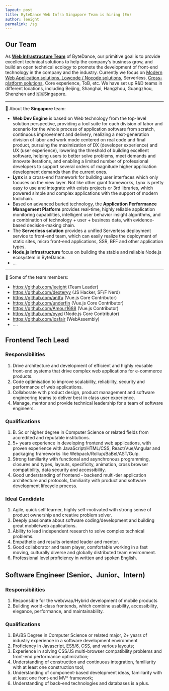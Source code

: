 ```yaml
---
layout: post
title: ByteDance Web Infra Singapore Team is hiring (En)
author: leeight
permalink: /sg
---
```

## Our Team

As <u><b>Web Infrastructure Team</b></u> of ByteDance, our primitive goal is to provide excellent technical solutions to help the company's business grow, and build an open technical ecology to promote the development of front-end technology in the company and the industry. Currently we focus on [Modern Web Application solutions, Lowcode / Nocode solutions](https://zhuanlan.zhihu.com/p/88616149), Serverless, [Cross-platform solutions](https://tzxhy.github.io/2020/02/19/%E5%85%B3%E4%BA%8E%E8%B7%A8%E7%AB%AF%E6%96%B9%E6%A1%88%E7%9A%84%E8%B0%83%E7%A0%94/), Core experience, ToB, etc. We have set up R&D teams in different locations, including Beijing, Shanghai, Hangzhou, Guangzhou, Shenzhen and 🇸🇬Singapore.

---

📖 About the **Singapore** team:

* **Web Dev Engine** is based on Web technology from the top-level solution perspective, providing a tool suite for each division of labor and scenario for the whole process of application software from scratch, continuous improvement and delivery, realizing a next-generation division of labor and work mode centered on real code and final product, pursuing the maximization of DX (developer experience) and UX (user experience), lowering the threshold of building excellent software, helping users to better solve problems, meet demands and innovate iterations, and enabling a limited number of professional developers to support several orders of magnitude higher application development demands than the current ones.
* **Lynx** is a cross-end framework for building user interfaces which only focuses on the view layer. Not like other giant frameworks, Lynx is pretty easy to use and integrate with exists projects or 3rd libraries, which powered simple and complex applications with the support of modern toolchain.
* Based on advanced buried technology, the **Application Performance Management Platform** provides real-time, highly reliable application monitoring capabilities, intelligent user behavior insight algorithms, and a combination of technology + user + business data, with evidence-based decision-making chain.
* The **Serverless solution** provides a unified Serverless deployment service to front-end team, which can easily realize the deployment of static sites, micro front-end applications, SSR, BFF and other application types.
* **Node.js Infrastructure** focus on building the stable and reliable Node.js ecosystem in ByteDance.
* ...

---

🎄 Some of the team members:

* <https://github.com/leeight> (Team Leader)
* <https://github.com/dexteryy> (JS Hacker, SF/F Nerd)
* <https://github.com/antfu> (Vue.js Core Contributor)
* <https://github.com/underfin> (Vue.js Core Contributor)
* <https://github.com/Amour1688> (Vue.js Contributor)
* <https://github.com/oyyd> (Node.js Core Contributor)
* <https://github.com/losfair> (WebAssembly)
* ....

## Frontend Tech Lead

### Responsibilities
1. Drive architecture and development of efficient and highly reusable front-end systems that drive complex web applications for e-commerce products.
2. Code optimisation to improve scalability, reliability, security and performance of web applications.
3. Collaborate with product design, product management and software engineering teams to deliver best in class user experience.
4. Manage, mentor and provide technical leadership for a team of software engineers.

### Qualifications
1. B. Sc or higher degree in Computer Science or related fields from accredited and reputable institutions.
2. 5+ years experience in developing frontend web applications, with proven experience with JavaScript/HTML/CSS, React/Vue/Angular and packaging frameworks like Webpack/Rollup/BaBel/AST/Gulp.
3. Strong familiarity with functional and asynchronous programming, closures and types, layouts, specificity, animation, cross browser compatibility, data security and accessibility.
4. Good understanding of frontend - backend multi-tier application architecture and protocols, familiarity with product and software development lifecycle process.

### Ideal Candidate
1. Agile, quick self learner, highly self-motivated with strong sense of product ownership and creative problem solver.
2. Deeply passionate about software coding/development and building great mobile/web applications.
3. Ability to lead independent research to solve complex technical problems.
4. Empathetic and results oriented leader and mentor.
5. Good collaborator and team player, comfortable working in a fast moving, culturally diverse and globally distributed team environment.
6. Professional level proficiency in written and spoken English.

## Software Engineer (Senior、Junior、Intern)

### Responsibilities
1. Responsible for the web/wap/Hybrid development of mobile products
2. Building world-class frontends, which combine usability, accessibility, elegance, performance, and maintainability.

### Qualifications
1. BA/BS Degree in Computer Science or related major, 2+ years of industry experience in a software development environment
2. Proficiency in Javascript, ES5/6, CSS, and various layouts;
3. Experience in solving CSS/JS multi-browser compatibility problems and front-end performance optimization;
4. Understanding of construction and continuous integration, familiarity with at least one construction tool;
5. Understanding of component-based development ideas, familiarity with at least one front-end MV* framework;
6. Understanding of back-end technologies and databases is a plus.